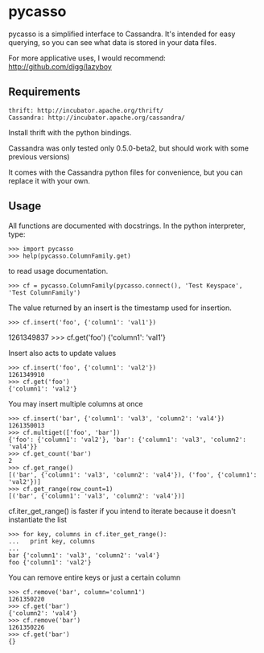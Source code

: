 pycasso
=======

pycasso is a simplified interface to Cassandra. It's intended for easy querying, so you can see what data is stored in your data files.

For more applicative uses, I would recommend:
http://github.com/digg/lazyboy

Requirements
------------

    thrift: http://incubator.apache.org/thrift/
    Cassandra: http://incubator.apache.org/cassandra/

Install thrift with the python bindings.

Cassandra was only tested only 0.5.0-beta2, but should work with some previous versions)

It comes with the Cassandra python files for convenience, but you can replace
it with your own.

Usage
-----

All functions are documented with docstrings.
In the python interpreter, type:

    >>> import pycasso
    >>> help(pycasso.ColumnFamily.get)

to read usage documentation.

    >>> cf = pycasso.ColumnFamily(pycasso.connect(), 'Test Keyspace', 'Test ColumnFamily')

The value returned by an insert is the timestamp used for insertion.

    >>> cf.insert('foo', {'column1': 'val1'})
1261349837
    >>> cf.get('foo')
    {'column1': 'val1'}

Insert also acts to update values

    >>> cf.insert('foo', {'column1': 'val2'})
    1261349910
    >>> cf.get('foo')
    {'column1': 'val2'}

You may insert multiple columns at once

    >>> cf.insert('bar', {'column1': 'val3', 'column2': 'val4'})
    1261350013
    >>> cf.multiget(['foo', 'bar'])
    {'foo': {'column1': 'val2'}, 'bar': {'column1': 'val3', 'column2': 'val4'}}
    >>> cf.get_count('bar')
    2
    >>> cf.get_range()
    [('bar', {'column1': 'val3', 'column2': 'val4'}), ('foo', {'column1': 'val2'})]
    >>> cf.get_range(row_count=1)
    [('bar', {'column1': 'val3', 'column2': 'val4'})]

cf.iter_get_range() is faster if you intend to iterate because it doesn't instantiate the list

    >>> for key, columns in cf.iter_get_range():
    ...   print key, columns
    ...
    bar {'column1': 'val3', 'column2': 'val4'}
    foo {'column1': 'val2'}

You can remove entire keys or just a certain column

    >>> cf.remove('bar', column='column1')
    1261350220
    >>> cf.get('bar')
    {'column2': 'val4'}
    >>> cf.remove('bar')
    1261350226
    >>> cf.get('bar')
    {}
